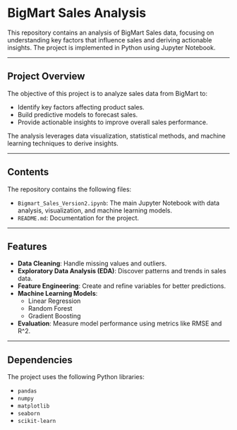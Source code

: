 # BigMart Sales Analysis

This repository contains an analysis of BigMart Sales data, focusing on understanding key factors that influence sales and deriving actionable insights. The project is implemented in Python using Jupyter Notebook.

---

## **Project Overview**
The objective of this project is to analyze sales data from BigMart to:
- Identify key factors affecting product sales.
- Build predictive models to forecast sales.
- Provide actionable insights to improve overall sales performance.

The analysis leverages data visualization, statistical methods, and machine learning techniques to derive insights.

---

## **Contents**
The repository contains the following files:
- `Bigmart_Sales_Version2.ipynb`: The main Jupyter Notebook with data analysis, visualization, and machine learning models.
- `README.md`: Documentation for the project.

---

## **Features**
- **Data Cleaning**: Handle missing values and outliers.
- **Exploratory Data Analysis (EDA)**: Discover patterns and trends in sales data.
- **Feature Engineering**: Create and refine variables for better predictions.
- **Machine Learning Models**:
  - Linear Regression
  - Random Forest
  - Gradient Boosting
- **Evaluation**: Measure model performance using metrics like RMSE and R^2.

---

## **Dependencies**
The project uses the following Python libraries:
- `pandas`
- `numpy`
- `matplotlib`
- `seaborn`
- `scikit-learn`
